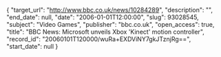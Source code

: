 {
  "target_url": "http://www.bbc.co.uk/news/10284289", 
  "description": "", 
  "end_date": null, 
  "date": "2006-01-01T12:00:00", 
  "slug": 93028545, 
  "subject": "Video Games", 
  "publisher": "bbc.co.uk", 
  "open_access": true, 
  "title": "BBC News: Microsoft unveils Xbox 'Kinect' motion controller", 
  "record_id": "20060101T120000/wuRa+EXDViNY7gkJTznjRg==", 
  "start_date": null
}

